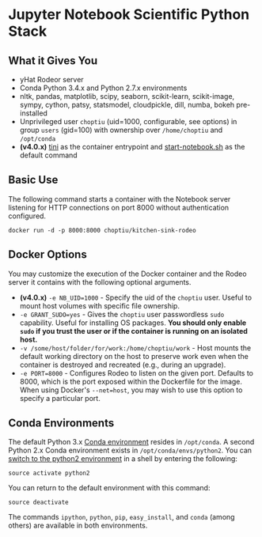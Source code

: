 # Jupyter Notebook Scientific Python Stack

## What it Gives You

* yHat Rodeor server 
* Conda Python 3.4.x and Python 2.7.x environments
* nltk, pandas, matplotlib, scipy, seaborn, scikit-learn, scikit-image, sympy, cython, patsy, statsmodel, cloudpickle, dill, numba, bokeh pre-installed
* Unprivileged user `choptiu` (uid=1000, configurable, see options) in group `users` (gid=100) with ownership over `/home/choptiu` and `/opt/conda`
* **(v4.0.x)** [tini](https://github.com/krallin/tini) as the container entrypoint and [start-notebook.sh](../minimal-notebook/start-notebook.sh) as the default command

## Basic Use

The following command starts a container with the Notebook server listening for HTTP connections on port 8000 without authentication configured.

```
docker run -d -p 8000:8000 choptiu/kitchen-sink-rodeo

```

## Docker Options

You may customize the execution of the Docker container and the Rodeo server it contains with the following optional arguments.

* **(v4.0.x)** `-e NB_UID=1000` - Specify the uid of the `choptiu` user. Useful to mount host volumes with specific file ownership.
* `-e GRANT_SUDO=yes` - Gives the `choptiu` user passwordless `sudo` capability. Useful for installing OS packages. **You should only enable `sudo` if you trust the user or if the container is running on an isolated host.**
* `-v /some/host/folder/for/work:/home/choptiu/work` - Host mounts the default working directory on the host to preserve work even when the container is destroyed and recreated (e.g., during an upgrade).
* `-e PORT=8000` - Configures Rodeo to listen on the given port. Defaults to 8000, which is the port exposed within the Dockerfile for the image. When using Docker's `--net=host`, you may wish to use this option to specify a particular port.

## Conda Environments

The default Python 3.x [Conda environment](http://conda.pydata.org/docs/using/envs.html) resides in `/opt/conda`. A second Python 2.x Conda environment exists in `/opt/conda/envs/python2`. You can [switch to the python2 environment](http://conda.pydata.org/docs/using/envs.html#change-environments-activate-deactivate) in a shell by entering the following:

```
source activate python2
```

You can return to the default environment with this command:

```
source deactivate
```

The commands `ipython`, `python`, `pip`, `easy_install`, and `conda` (among others) are available in both environments.
